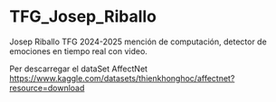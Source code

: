 # TFG_Josep_Riballo
Josep Riballo TFG 2024-2025 mención de computación, detector de emociones en tiempo real con video.

Per descarregar el dataSet AffectNet https://www.kaggle.com/datasets/thienkhonghoc/affectnet?resource=download
